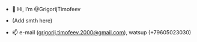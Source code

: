 - 👋 Hi, I’m @GrigorijTimofeev

- (Add smth here)

- 📫 e-mail (grigorij.timofeev.2000@gmail.com), watsup (+79605023030)

<!---
GrigorijTimofeev/GrigorijTimofeev is a ✨ special ✨ repository because its `README.md` (this file) appears on your GitHub profile.
You can click the Preview link to take a look at your changes.
--->
